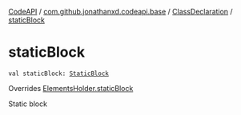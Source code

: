 [CodeAPI](../../index.md) / [com.github.jonathanxd.codeapi.base](../index.md) / [ClassDeclaration](index.md) / [staticBlock](.)

# staticBlock

`val staticBlock: `[`StaticBlock`](../-static-block/index.md)

Overrides [ElementsHolder.staticBlock](../-elements-holder/static-block.md)

Static block

